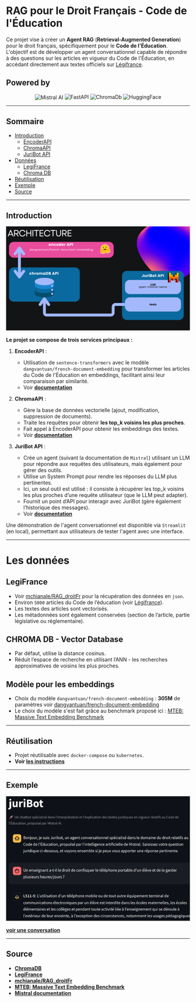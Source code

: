 # RAG pour le Droit Français - Code de l'Éducation

Ce projet vise à créer un **Agent RAG** (**Retrieval-Augmented Generation**) pour le droit français, spécifiquement pour le **Code de l'Éducation**. L'objectif est de développer un agent conversationnel capable de répondre à des questions sur les articles en vigueur du Code de l'Éducation, en accédant directement aux textes officiels sur [Légifrance](https://www.legifrance.gouv.fr).

## Powered by

<p align="center">
  <img src="https://avatars.githubusercontent.com/u/132372032?s=200&v=4" style="height:28px; vertical-align:middle;" alt="Mistral AI" />
  <img src="https://img.shields.io/badge/-FastAPI-009688?style=for-the-badge&logo=fastapi&logoColor=white" alt="FastAPI" />
  <img src="https://img.shields.io/badge/-ChromaDb-5E17EB?style=for-the-badge&logo=code&logoColor=white" alt="ChromaDb" />
  <img src="https://img.shields.io/badge/-HuggingFace-FFAE42?style=for-the-badge&logo=huggingface&logoColor=white" alt="HuggingFace" />
</p>

---

## Sommaire

- [Introduction](#introduction)
  - [EncoderAPI](#introduction)
  - [ChromaAPI](#introduction)
  - [JuriBot API](#introduction)
- [Données](#les-données)
  - [LegiFrance](#legifrance)
  - [Chroma DB](#chroma-db---vector-database)
- [Réutilisation](#réutilisation)
- [Exemple](#exemple)
- [Source](#source)

---

## Introduction
![architecture](https://github.com/mchianale/juribot/blob/main/img/architecture.png)

**Le projet se compose de trois services principaux :**

1. **EncoderAPI** :
   - Utilisation de `sentence-transformers` avec le modèle `dangvantuan/french-document-embedding` pour transformer les articles du Code de l'Éducation en embeddings, facilitant ainsi leur comparaison par similarité.
   - Voir [**documentation**](https://github.com/mchianale/juribot/tree/main/encoderAPI)

2. **ChromaAPI** :
   - Gère la base de données vectorielle (ajout, modification, suppression de documents).
   - Traite les requêtes pour obtenir **les top_k voisins les plus proches**.
   - Fait appel à EncoderAPI pour obtenir les embeddings des textes.
   - Voir [**documentation**](https://github.com/mchianale/juribot/tree/main/vectorSimilarityAPI)

4. **JuriBot API** :
   - Crée un agent (suivant la documentation de `Mistral`) utilisant un LLM pour répondre aux requêtes des utilisateurs, mais également pour gérer des outils.
   - Utilise un System Prompt pour rendre les réponses du LLM plus pertinentes.
   - Ici, un seul outil est utilisé : il consiste à récupérer les top_k voisins les plus proches d’une requête utilisateur (que le LLM peut adapter).
   - Fournit un point d’API pour interagir avec JuriBot (gère également l’historique des messages).
   - Voir [**documentation**](https://github.com/mchianale/juribot/tree/main/juriBot)

Une démonstration de l'agent conversationnel est disponible via `Streamlit` (en local), permettant aux utilisateurs de tester l'agent avec une interface.
    
---

# Les données 

## LegiFrance
- Voir [mchianale/RAG_droitFr](https://github.com/mchianale/RAG_droitFr) pour la récupération des données en `json`.
- Environ `5000` articles du Code de l’éducation (voir  [Légifrance](https://www.legifrance.gouv.fr)).
- Les textes des articles sont vectorisés.
- Les métadonnées sont également conservées (section de l’article, partie législative ou réglementaire).

## CHROMA DB - Vector Database
- Par défaut, utilise la distance cosinus.
- Réduit l’espace de recherche en utilisant l’ANN - les recherches approximatives de voisins les plus proches.

## Modèle pour les embeddings
- Choix du modèle `dangvantuan/french-document-embedding` : **305M** de paramètres voir [dangvantuan/french-document-embedding](https://huggingface.co/dangvantuan/french-document-embedding)
- Le choix du modèle s'est fait grâce au benchmark proposé ici : [MTEB: Massive Text Embedding Benchmark](https://huggingface.co/spaces/mteb/leaderboard)

---

## Réutilisation
- Projet réutilisable avec `docker-compose` ou `kubernetes`.
- **Voir [les instructions](https://github.com/mchianale/juribot/blob/main/RUN.md)**  

---

## Exemple 

[![GitHub Logo](https://github.com/mchianale/juribot/blob/main/img/screen_exemple.png)](https://github.com/mchianale/juribot/blob/main/img/juriBot_exemple_conversation.pdf)

[**voir une conversation**](https://github.com/mchianale/juribot/blob/main/img/juriBot_exemple_conversation.pdf)

---

## Source

- [**ChromaDB**](https://www.trychroma.com/)
- [**LegiFrance**](https://www.legifrance.gouv.fr/)
- [**mchianale/RAG_droitFr**](https://github.com/mchianale/RAG_droitFr)
- [**MTEB: Massive Text Embedding Benchmark**](https://arxiv.org/pdf/2210.07316)
- [**Mistral documentation**](https://docs.mistral.ai/)
